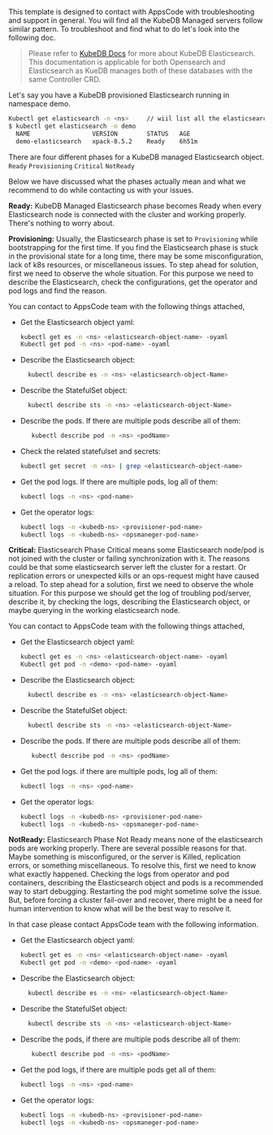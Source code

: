 This template is designed to contact with AppsCode with troubleshooting and support in general. You will find all the KubeDB Managed servers follow similar pattern. To troubleshoot and find what to do let's look into the following doc.

> Please refer to [KubeDB Docs](https://kubedb.com/docs/v2023.01.31/guides/elasticsearch/) for more about KubeDB Elasticsearch. This documentation is applicable for both Opensearch and Elasticsearch as KueDB manages both of these databases with the same Controller CRD.

Let's say you have a KubeDB provisioned Elasticsearch running in namespace demo.
```bash
Kubectl get elasticsearch -n <ns>     // wiil list all the elasticsearch in a namesapce  
$ kubectl get elasticsearch -n demo
  NAME                 VERSION        STATUS   AGE
  demo-elasticsearch   xpack-8.5.2    Ready    6h51m
```
There are four different phases for a KubeDB managed Elasticsearch object.
``Ready`` ``Provisioning`` ``Critical`` ``NotReady``

Below we have discussed what the phases actually mean and what we recommend to do while contacting us with your issues.

**Ready:** KubeDB Managed Elasticsearch phase becomes Ready when every Elasticsearch node is connected with the cluster and working properly. There's nothing to worry about.

**Provisioning:** Usually, the Elasticsearch phase is set to `Provisioning` while bootstrapping for the first time. If you find the Elasticsearch phase is stuck in the provisional state for a long time, there may be some misconfiguration, lack of k8s resources, or miscellaneous issues.
To step ahead for solution, first we need to observe the whole situation. For this purpose we need to describe the Elasticsearch, check the configurations, get the operator and pod logs and find the reason.

You can contact to AppsCode team with the following things attached,
- Get the Elasticsearch object yaml:
    ```bash
    kubectl get es -n <ns> <elasticsearch-object-name> -oyaml
    Kubectl get pod -n <ns> <pod-name> -oyaml 
    ```
- Describe the Elasticsearch object:
    ```bash
      kubectl describe es -n <ns> <elasticsearch-object-Name> 
    ```
- Describe the StatefulSet object:
    ```bash
      kubectl describe sts -n <ns> <elasticsearch-object-Name>
    ```
- Describe the pods. If there are multiple pods describe all of them:
    ```bash
       kubectl describe pod -n <ns> <podName> 
    ```
- Check the related statefulset and secrets:
    ```bash
    kubectl get secret -n <ns> | grep <elasticsearch-object-name>
    ```
- Get the pod logs. If there are multiple pods, log all of them:
    ```bash
    kubectl logs -n <ns> <pod-name>
    ```
- Get the operator logs:
    ```bash
    kubectl logs -n <kubedb-ns> <provisioner-pod-name>
    kubectl logs -n <kubedb-ns> <opsmaneger-pod-name>
    ```

**Critical:** Elasticsearch Phase Critical means some Elasticsearch node/pod is not joined with the cluster or failing synchronization with it.
The reasons could be that some elasticsearch server left the cluster for a restart. Or replication errors or unexpected kills or an ops-request might have caused a reload.
To step ahead for a solution, first we need to observe the whole situation. For this purpose we should get the log of troubling pod/server, describe it,  by checking the logs, describing the Elasticsearch object, or maybe querying in the working elasticsearch node.

You can contact to AppsCode team with the following things attached,

- Get the Elasticsearch object yaml:
    ```bash
    kubectl get es -n <ns> <elasticsearch-object-name> -oyaml
    Kubectl get pod -n <demo> <pod-name> -oyaml 
    ```
- Describe the Elasticsearch object:
    ```bash
      kubectl describe es -n <ns> <elasticsearch-object-Name> 
    ```
- Describe the StatefulSet object:
    ```bash
      kubectl describe sts -n <ns> <elasticsearch-object-Name>
    ```
- Describe the pods. If there are multiple pods describe all of them:
    ```bash
       kubectl describe pod -n <ns> <podName> 
    ```
- Get the pod logs. if there are multiple pods, log all of them:
    ```bash
    kubectl logs -n <ns> <pod-name>
    ```
- Get the operator logs:
    ```bash
    kubectl logs -n <kubedb-ns> <provisioner-pod-name>
    kubectl logs -n <kubedb-ns> <opsmaneger-pod-name>
    ```

**NotReady:** Elasticsearch Phase Not Ready means none of the elasticsearch pods are working properly. There are several possible reasons for that. Maybe something is misconfigured, or the server is Killed, replication errors, or something miscellaneous. To resolve this, first we need to know what exactly happened.
Checking the logs from operator and pod containers, describing the Elasticsearch object and pods is a recommended way to start debugging. Restarting the pod might sometime solve the issue. But, before forcing a cluster fail-over and recover,
there might be a need for human intervention to know what will be the best way to resolve it.

In that case please contact AppsCode team with the following information.

- Get the Elasticsearch object yaml:
    ```bash
    kubectl get es -n <ns> <elasticsearch-object-name> -oyaml
    Kubectl get pod -n <demo> <pod-name> -oyaml
    ```
- Describe the Elasticsearch object:
    ```bash
      kubectl describe es -n <ns> <elasticsearch-object-Name> 
    ```
- Describe the StatefulSet object:
    ```bash
      kubectl describe sts -n <ns> <elasticsearch-object-Name>
    ```
- Describe the pods, if there are multiple pods describe all of them:
    ```bash
       kubectl describe pod -n <ns> <podName> 
    ```
- Get the pod logs, if there are multiple pods get all of them:
    ```bash
    kubectl logs -n <ns> <pod-name>
    ```
- Get the operator logs:
    ```bash
    kubectl logs -n <kubedb-ns> <provisioner-pod-name>
    kubectl logs -n <kubedb-ns> <opsmaneger-pod-name>
    ```
  